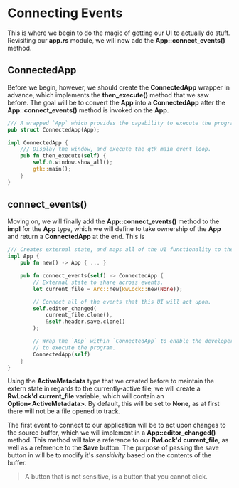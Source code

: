 # Connecting Events

This is where we begin to do the magic of getting our UI to actually
do stuff. Revisiting our **app.rs** module, we will now add the
**App::connect_events()** method.

## ConnectedApp

Before we begin, however, we should create the **ConnectedApp** wrapper
in advance, which implements the **then_execute()** method that we saw before.
The goal will be to convert the **App** into a **ConnectedApp** after the
**App::connect_events()** method is invoked on the **App**.

```rust
/// A wrapped `App` which provides the capability to execute the program.
pub struct ConnectedApp(App);

impl ConnectedApp {
    /// Display the window, and execute the gtk main event loop.
    pub fn then_execute(self) {
        self.0.window.show_all();
        gtk::main();
    }
}
```

## connect_events()

Moving on, we will finally add the **App::connect_events()** method to the **impl**
for the **App** type, which we will define to take ownership of the **App**
and return a **ConnectedApp** at the end. This is 

```rust
/// Creates external state, and maps all of the UI functionality to the UI.
impl App {
    pub fn new() -> App { ... }

    pub fn connect_events(self) -> ConnectedApp {
        // External state to share across events.
        let current_file = Arc::new(RwLock::new(None));

        // Connect all of the events that this UI will act upon.
        self.editor_changed(
            current_file.clone(),
            &self.header.save.clone()
        );

        // Wrap the `App` within `ConnectedApp` to enable the developer
        // to execute the program.
        ConnectedApp(self)
    }
}
```

Using the **ActiveMetadata** type that we created before to maintain the
extern state in regards to the currently-active file, we will create a 
**RwLock'd** **current_file** variable, which will contain an
**Option\<ActiveMetadata\>**. By default, this will be set to **None**,
as at first there will not be a file opened to track.

The first event to connect to our application will be to act upon changes
to the source buffer, which we will implement in a **App::editor_changed()**
method. This method will take a reference to our **RwLock'd** **current_file**,
as well as a reference to the **Save** button. The purpose of passing the
save button in will be to modify it's *sensitivity* based on the contents of
the buffer.

> A button that is not sensitive, is a button that you cannot click.